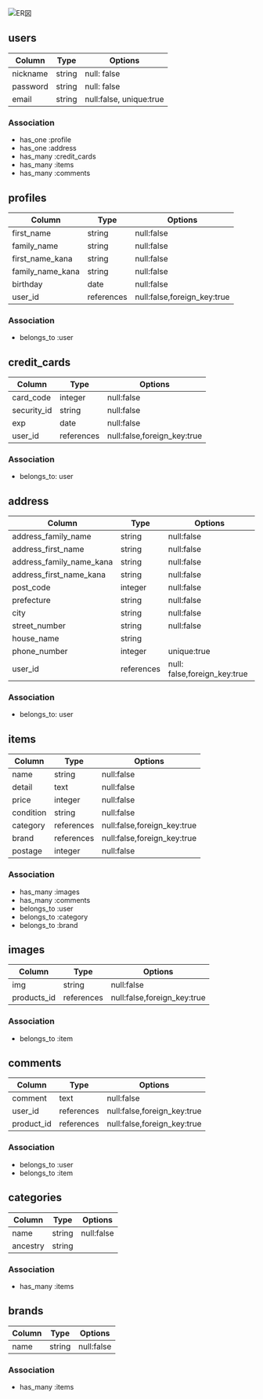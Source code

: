 ![ER図](https://user-images.githubusercontent.com/66255429/90523819-4a911980-e1a8-11ea-8eb0-12dd228b2539.jpg)

## users
|Column|Type|Options|
|------|----|-------|
|nickname|string|null: false|
|password|string|null: false|
|email|string|null:false, unique:true|
### Association
- has_one :profile
- has_one :address
- has_many :credit_cards
- has_many :items
- has_many :comments


## profiles
|Column|Type|Options|
|------|----|-------|
|first_name|string|null:false|
|family_name|string|null:false|
|first_name_kana|string|null:false|
|family_name_kana|string|null:false|
|birthday|date|null:false|
|user_id|references|null:false,foreign_key:true|
### Association
- belongs_to :user


## credit_cards
|Column|Type|Options|
|------|----|-------|
|card_code|integer|null:false|
|security_id|string|null:false|
|exp|date|null:false|
user_id|references|null:false,foreign_key:true|
### Association
- belongs_to: user


## address
|Column|Type|Options|
|------|----|-------|
|address_family_name|string|null:false|
|address_first_name|string|null:false|
|address_family_name_kana|string|null:false|
|address_first_name_kana|string|null:false|
|post_code|integer|null:false|
|prefecture|string|null:false|
|city|string|null:false|
|street_number|string|null:false|
|house_name|string|
|phone_number|integer|unique:true|
|user_id|references|null: false,foreign_key:true|
### Association
- belongs_to: user


## items
|Column|Type|Options|
|------|----|-------|
|name|string|null:false|
|detail|text|null:false|
|price|integer|null:false|
|condition|string|null:false|
|category|references|null:false,foreign_key:true|
|brand|references|null:false,foreign_key:true|
|postage|integer|null:false|
### Association
- has_many :images
- has_many :comments
- belongs_to :user
- belongs_to :category
- belongs_to :brand


## images
|Column|Type|Options|
|------|----|-------|
|img|string|null:false|
|products_id|references|null:false,foreign_key:true|
### Association
- belongs_to :item


## comments
|Column|Type|Options|
|------|----|-------|
|comment|text|null:false|
|user_id|references|null:false,foreign_key:true|
|product_id|references|null:false,foreign_key:true|
### Association
- belongs_to :user
- belongs_to :item


## categories
|Column|Type|Options|
|------|----|-------|
|name|string|null:false|
|ancestry|string||
### Association
- has_many :items


## brands
|Column|Type|Options|
|------|----|-------|
|name|string|null:false|
### Association
- has_many :items